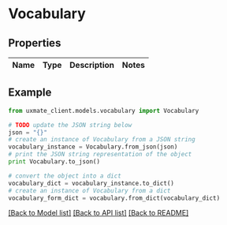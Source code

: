 # Vocabulary


## Properties
Name | Type | Description | Notes
------------ | ------------- | ------------- | -------------

## Example

```python
from uxmate_client.models.vocabulary import Vocabulary

# TODO update the JSON string below
json = "{}"
# create an instance of Vocabulary from a JSON string
vocabulary_instance = Vocabulary.from_json(json)
# print the JSON string representation of the object
print Vocabulary.to_json()

# convert the object into a dict
vocabulary_dict = vocabulary_instance.to_dict()
# create an instance of Vocabulary from a dict
vocabulary_form_dict = vocabulary.from_dict(vocabulary_dict)
```
[[Back to Model list]](../README.md#documentation-for-models) [[Back to API list]](../README.md#documentation-for-api-endpoints) [[Back to README]](../README.md)


